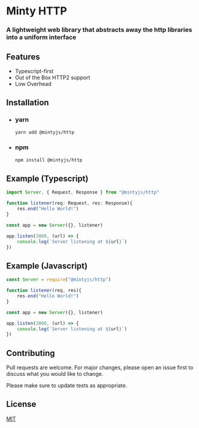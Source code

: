 # Minty HTTP

### A lightweight web library that abstracts away the http libraries into a uniform interface

## Features

- Typescript-first
- Out of the Box HTTP2 support
- Low Overhead

## Installation

- ### yarn

  ```bash
  yarn add @mintyjs/http
  ```

- ### npm

  ```bash
  npm install @mintyjs/http
  ```

## Example (Typescript)

```typescript
import Server, { Request, Response } from "@mintyjs/http"

function listener(req: Request, res: Response){
    res.end("Hello World!")  
}

const app = new Server({}, listener)

app.listen(3000, (url) => {
    console.log(`Server listening at ${url}`)
})

```

## Example (Javascript)

```typescript
const Server = require("@mintyjs/http")

function listener(req, res){
    res.end("Hello World!")  
}

const app = new Server({}, listener)

app.listen(3000, (url) => {
    console.log(`Server listening at ${url}`)
})

```

## Contributing

Pull requests are welcome. For major changes, please open an issue first to discuss what you would like to change.

Please make sure to update tests as appropriate.

## License

[MIT](https://choosealicense.com/licenses/mit/)
